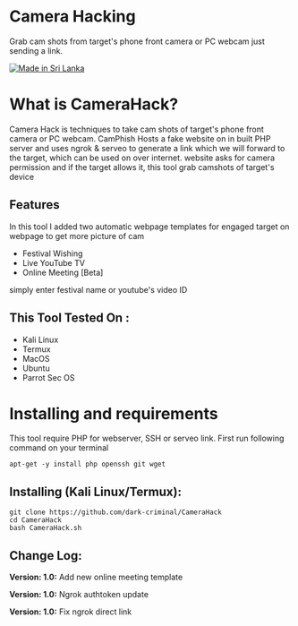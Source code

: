 # Camera Hacking
Grab cam shots from target's phone front camera or PC webcam just sending a link.

<p align="left">
<a href="#"><img title="Made in Sri Lanka" src="https://img.shields.io/badge/MADE%20IN-SRI LANKA-green?colorA=%23ff0000&colorB=%23017e40&style=for-the-badge"></a>
</p>

# What is CameraHack?
<p>Camera Hack is techniques to take cam shots of target's phone front camera or PC webcam. CamPhish Hosts a fake website on in built PHP server and uses ngrok & serveo to generate a link which we will forward to the target, which can be used on over internet. website asks for camera permission and if the target allows it, this tool grab camshots of target's device</p>

## Features
<p>In this tool I added two automatic webpage templates for engaged target on webpage to get more picture of cam</p>
<ul>
  <li>Festival Wishing</li>
  <li>Live YouTube TV</li>
   <li>Online Meeting [Beta]</li>
</ul>
<p>simply enter festival name or youtube's video ID</p>

## This Tool Tested On :
<ul>
  <li>Kali Linux</li>
  <li>Termux</li>
  <li>MacOS</li>
  <li>Ubuntu</li>
  <li>Parrot Sec OS</li>
</ul>

# Installing and requirements
<p>This tool require PHP for webserver, SSH or serveo link. First run following command on your terminal</p>

```
apt-get -y install php openssh git wget
```

## Installing (Kali Linux/Termux):

```
git clone https://github.com/dark-criminal/CameraHack
cd CameraHack
bash CameraHack.sh
```

## Change Log:

<p><b>Version: 1.0:</b> Add new online meeting template</p>
<p><b>Version: 1.0:</b> Ngrok authtoken update</p>
<p><b>Version: 1.0:</b> Fix ngrok direct link</p>
